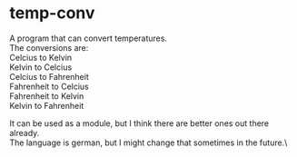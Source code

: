 # temp-conv
A program that can convert temperatures. \
The conversions are:\
Celcius to Kelvin\
Kelvin to Celcius\
Celcius to Fahrenheit\
Fahrenheit to Celcius\
Fahrenheit to Kelvin\
Kelvin to Fahrenheit

It can be used as a module, but I think there are better ones out there already.\
The language is german, but I might change that sometimes in the future.\
